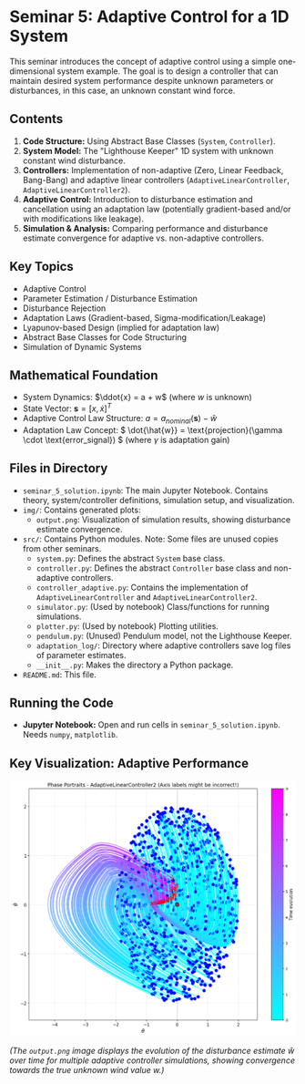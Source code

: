 # Seminar 5: Adaptive Control for a 1D System

This seminar introduces the concept of adaptive control using a simple one-dimensional system example. The goal is to design a controller that can maintain desired system performance despite unknown parameters or disturbances, in this case, an unknown constant wind force.

## Contents

1.  **Code Structure:** Using Abstract Base Classes (`System`, `Controller`).
2.  **System Model:** The "Lighthouse Keeper" 1D system with unknown constant wind disturbance.
3.  **Controllers:** Implementation of non-adaptive (Zero, Linear Feedback, Bang-Bang) and adaptive linear controllers (`AdaptiveLinearController`, `AdaptiveLinearController2`).
4.  **Adaptive Control:** Introduction to disturbance estimation and cancellation using an adaptation law (potentially gradient-based and/or with modifications like leakage).
5.  **Simulation & Analysis:** Comparing performance and disturbance estimate convergence for adaptive vs. non-adaptive controllers.

## Key Topics

*   Adaptive Control
*   Parameter Estimation / Disturbance Estimation
*   Disturbance Rejection
*   Adaptation Laws (Gradient-based, Sigma-modification/Leakage)
*   Lyapunov-based Design (implied for adaptation law)
*   Abstract Base Classes for Code Structuring
*   Simulation of Dynamic Systems

## Mathematical Foundation

*   System Dynamics: $\ddot{x} = a + w$ (where $w$ is unknown)
*   State Vector: $\mathbf{s} = [x, \dot{x}]^T$
*   Adaptive Control Law Structure: $a = a_{nominal}(\mathbf{s}) - \hat{w}$
*   Adaptation Law Concept: $ \dot{\hat{w}} = \text{projection}(\gamma \cdot \text{error\_signal}) $ (where $\gamma$ is adaptation gain)

## Files in Directory

*   `seminar_5_solution.ipynb`: The main Jupyter Notebook. Contains theory, system/controller definitions, simulation setup, and visualization.
*   `img/`: Contains generated plots:
    *   `output.png`: Visualization of simulation results, showing disturbance estimate convergence.
*   `src/`: Contains Python modules. Note: Some files are unused copies from other seminars.
    *   `system.py`: Defines the abstract `System` base class.
    *   `controller.py`: Defines the abstract `Controller` base class and non-adaptive controllers.
    *   `controller_adaptive.py`: Contains the implementation of `AdaptiveLinearController` and `AdaptiveLinearController2`.
    *   `simulator.py`: (Used by notebook) Class/functions for running simulations.
    *   `plotter.py`: (Used by notebook) Plotting utilities.
    *   `pendulum.py`: (Unused) Pendulum model, not the Lighthouse Keeper.
    *   `adaptation_log/`: Directory where adaptive controllers save log files of parameter estimates.
    *   `__init__.py`: Makes the directory a Python package.
*   `README.md`: This file.

## Running the Code

*   **Jupyter Notebook:** Open and run cells in `seminar_5_solution.ipynb`. Needs `numpy`, `matplotlib`.

## Key Visualization: Adaptive Performance

![Simulation Results](img/output.png)

_(The `output.png` image displays the evolution of the disturbance estimate $\hat{w}$ over time for multiple adaptive controller simulations, showing convergence towards the true unknown wind value $w$.)_ 